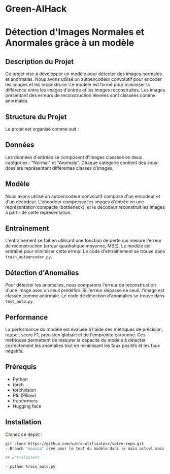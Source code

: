 # Green-AIHack
# Détection d'Images Normales et Anormales gràce à un modèle

## Description du Projet

Ce projet vise à développer un modèle pour détecter des images normales et anormales. Nous avons utilisé un autoencodeur convolutif pour encoder les images et les reconstruire. Le modèle est formé pour minimiser la différence entre les images d'entrée et les images reconstruites. Les images présentant des erreurs de reconstruction élevées sont classées comme anormales.


## Structure du Projet

Le projet est organisé comme suit :


## Données

Les données d'entrées se composent d'images classées en deux catégories : "Normal" et "Anomaly". Chaque catégorie contient des sous-dossiers représentant différentes classes d'images.

## Modèle

Nous avons utilisé un autoencodeur convolutif composé d'un encodeur et d'un décodeur. L'encodeur compresse les images d'entrée en une représentation compacte (bottleneck), et le décodeur reconstruit les images à partir de cette représentation.

## Entraînement

L'entraînement se fait en utilisant une fonction de perte qui mesure l'erreur de reconstruction (erreur quadratique moyenne, MSE). Le modèle est entraîné pour minimiser cette erreur. Le code d'entraînement se trouve dans `train_autoencoder.py`.

## Détection d'Anomalies

Pour détecter les anomalies, nous comparons l'erreur de reconstruction d'une image avec un seuil prédéfini. Si l'erreur dépasse ce seuil, l'image est classée comme anormale. Le code de détection d'anomalies se trouve dans `test_auto.py`.

## Performance

La performance du modèle est évaluée à l'aide des métriques de précision, rappel, score F1, précision globale et de l'empreinte carbonne. Ces métriques permettent de mesurer la capacité du modèle à détecter correctement les anomalies tout en minimisant les faux positifs et les faux négatifs.

## Prérequis

- Python 
- torch
- torchvision
- PIL (Pillow)
- tranformers
- Hugging face

## Installation

Clonez ce dépôt :
```bash
git clone https://github.com/votre-utilisateur/votre-repo.git
- Branch "moussa" créé pour le test du modèle dans le main actuel mais avec une plus grande partie des éléments de la data set choisie (80%)

## Entraînement

- python train_auto.py



